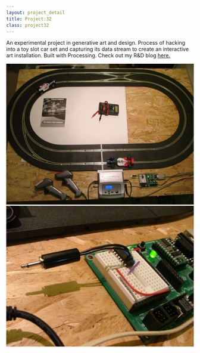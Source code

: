 ```yaml
---
layout: project_detail
title: Project:32
class: project32
---
```


An experimental project in generative art and design. Process of hacking into a toy slot car set and capturing its data stream to create an interactive art installation. Built with Processing. Check out my R&D blog [here.](http://project32.wordpress.com)

<div class="videoWrapper ratio4x3" data-vimeoid="1434083"><!-- vimeo --></div>
<div><img src="/img/projects/project32-1.jpg"/></div>
<div><img src="/img/projects/project32-2.jpg"/></div>